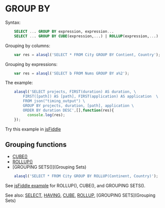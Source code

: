 # GROUP BY

Syntax:
```sql
    SELECT ... GROUP BY expression, expression...
    SELECT ... GROUP BY CUBE(expression,...) | ROLLUP(expression,...) | GROUPING SETS(expression,...)  
```
Grouping by columns:
```js
    var res = alasql('SELECT * FROM City GROUP BY Contient, Country');
```

Grouping by expressions:

```js
    var res = alasql('SELECT b FROM Nums GROUP BY a%2');
```

The example:
```js
    alasql('SELECT projects, FIRST(duration) AS duration, \
        FIRST([path]) AS [path], FIRST(application) AS application  \
        FROM json("timing_output") \
        GROUP BY projects, duration, [path], application \
        ORDER BY duration DESC',[],function(res){
          console.log(res);
    });
```
Try this example in [jsFiddle](http://jsfiddle.net/j39agf7c/1/)

## Grouping functions
* [CUBE()](Cube)
* [ROLLUP()](Rollup)
* [GROUPING SETS()](Grouping Sets)

```js
    alasql('SELECT * FROM City GROUP BY ROLLUP(Continent, Country)');
```
See [jsFiddle example](http://jsfiddle.net/agershun/1nccgs6n/2/) for ROLLUP(), CUBE(), and GROUPING SETS().

See also: [SELECT](Select), [HAVING](Having), [CUBE](Cube), [ROLLUP](Rollup), [GROUPING SETS](Grouping Sets)
